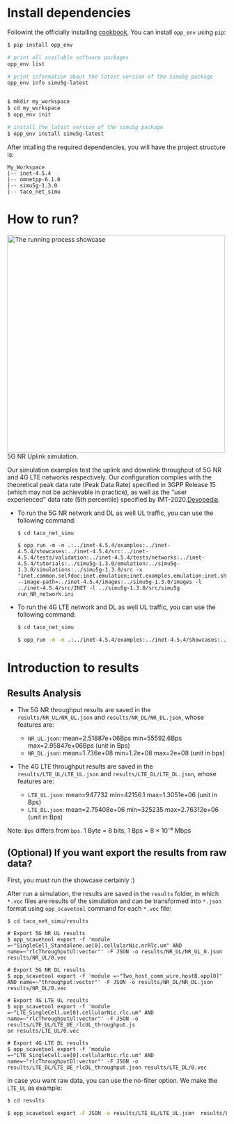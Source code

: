 
# Install dependencies
Followint the officially installing [cookbook](https://github.com/omnetpp/opp_env/blob/main/INSTALL.md), You can install `opp_env` using `pip`:
```bash
$ pip install opp_env

# print all available software packages
opp_env list 

# print information about the latest version of the simu5g package
opp_env info simu5g-latest 


$ mkdir my_workspace
$ cd my_workspace 
$ opp_env init 

# install the latest version of the simu5g package
$ opp_env install simu5g-latest
```

After intalling the required dependencies, you will have the project structure is:
```
My_Workspace
|-- inet-4.5.4
|-- omnetpp-6.1.0
|-- simu5g-1.3.0
|-- taco_net_simu
```
# How to run?

<!-- ## Showcase -->

<img src="./omnetpp_simu_showcase.gif" alt="The running process showcase" width="500"> 5G NR Uplink simulation.


Our simulation examples test the uplink and downlink throughput of 5G NR and 4G LTE networks respectively. Our configuration complies with the theoretical peak data rate (Peak Data Rate) specified in 3GPP Release 15 (which may not be achievable in practice), as well as the "user experienced" data rate (5th percentile) specified by IMT-2020.[Devopedia](https://devopedia.org/5g-ue-data-rate?utm_source=chatgpt.com). 

- To run the 5G NR network and DL as well UL traffic, you can use the following command:
    ```shell
    $ cd taco_net_simu

    $ opp_run -m -n .:../inet-4.5.4/examples:../inet-4.5.4/showcases:../inet-4.5.4/src:../inet-4.5.4/tests/validation:../inet-4.5.4/tests/networks:../inet-4.5.4/tutorials:../simu5g-1.3.0/emulation:../simu5g-1.3.0/simulations:../simu5g-1.3.0/src -x "inet.common.selfdoc;inet.emulation;inet.examples.emulation;inet.showcases.emulation;inet.showcases.visualizer.osg;inet.visualizer.osg;simu5g.simulations.LTE.cars;simu5g.simulations.NR.cars;simu5g.nodes.cars" --image-path=../inet-4.5.4/images:../simu5g-1.3.0/images -l ../inet-4.5.4/src/INET -l ../simu5g-1.3.0/src/simu5g run_NR_network.ini
    ```

- To run the 4G LTE network and DL as well UL traffic, you can use the following command:
    ```bash
    $ cd taco_net_simu

    $ opp_run -m -n .:../inet-4.5.4/examples:../inet-4.5.4/showcases:../inet-4.5.4/src:../inet-4.5.4/tests/validation:../inet-4.5.4/tests/networks:../inet-4.5.4/tutorials:../simu5g-1.3.0/emulation:../simu5g-1.3.0/simulations:../simu5g-1.3.0/src -x "inet.common.selfdoc;inet.emulation;inet.examples.emulation;inet.showcases.emulation;inet.showcases.visualizer.osg;inet.visualizer.osg;simu5g.simulations.LTE.cars;simu5g.simulations.NR.cars;simu5g.nodes.cars" --image-path=../inet-4.5.4/images:../simu5g-1.3.0/images -l ../inet-4.5.4/src/INET -l ../simu5g-1.3.0/src/simu5g run_LTE_network.ini
    ```




# Introduction to results

## Results Analysis
- The 5G NR throughput results are saved in the `results/NR_UL/NR_UL.json` and `results/NR_DL/NR_DL.json`, whose features are:
    - `NR_UL.json`:  mean=2.51887e+06Bps min=55592.6Bps   max=2.95847e+06Bps (unit in Bps)
    - `NR_DL.json`:  mean=1.736e+08  min=1.2e+08  max=2e+08 (unit in bps)

- The 4G LTE throughput results are saved in the `results/LTE_UL/LTE_UL.json` and `results/LTE_DL/LTE_DL.json`, whose features are:
    - `LTE_UL.json`:  mean=947732  min=42156.1  max=1.3051e+06 (unit in Bps)
    - `LTE_DL.json`:  mean=2.75408e+06  min=325235  max=2.76312e+06 (unit in Bps)

Note: `Bps` differs from `bps`. 1 Byte = 8 bits, 1 Bps = 8 × 10⁻⁶ Mbps

## (Optional) If you want export the results from raw data?
First, you must run the showcase certainly :)

After run a simulation, the results are saved in the `results` folder, in which `*.vec` files are results of the simulation and can be transformed into `*.json` format using `opp_scavetool` command for each `*.vec` file:
```shell
$ cd taco_net_simu/results

# Export 5G NR UL results
$ opp_scavetool export -f 'module =~"SingleCell_Standalone.ue[0].cellularNic.nrRlc.um" AND name=~"rlcThroughputUl:vector"' -F JSON -o results/NR_UL/NR_UL_0.json results/NR_UL/0.vec

# Export 5G NR DL results
$ opp_scavetool export -f 'module =~"Two_host_comm_wire.hostB.app[0]" AND name=~"throughput:vector"' -F JSON -o results/NR_DL/NR_DL.json results/NR_DL/0.vec 

# Export 4G LTE UL results
$ opp_scavetool export -f 'module =~"LTE_SingleCell.ue[0].cellularNic.rlc.um" AND name=~"rlcThroughputUl:vector"' -F JSON -o results/LTE_UL/LTE_UE_rlcUL_throughput.js
on results/LTE_UL/0.vec

# Export 4G LTE DL results
$ opp_scavetool export -f 'module =~"LTE_SingleCell.ue[0].cellularNic.rlc.um" AND name=~"rlcThroughputDl:vector"' -F JSON -o results/LTE_DL/LTE_UE_rlcDL_throughput.json results/LTE_DL/0.vec
```



In case you want raw data, you can use the no-filter option. We make the `LTE_UL` as example:
```bash
$ cd results

$ opp_scavetool export -F JSON -o results/LTE_UL/LTE_UL.json  results/LTE_UL/0.vec
```



